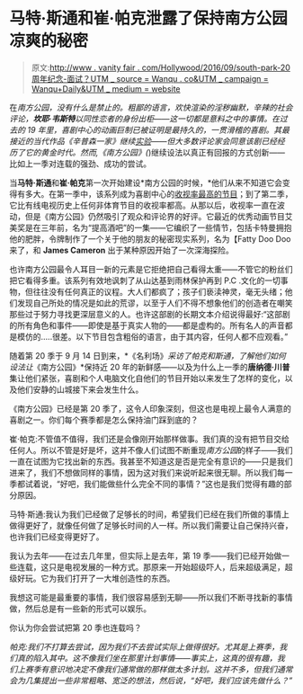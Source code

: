 # 马特·斯通和崔·帕克泄露了保持南方公园凉爽的秘密

> 原文:[http://www . vanity fair . com/Hollywood/2016/09/south-park-20 周年纪念-面试？UTM _ source = Wanqu . co&UTM _ campaign = Wanqu+Daily&UTM _ medium = website](http://www.vanityfair.com/hollywood/2016/09/south-park-20th-anniversary-interview?utm_source=wanqu.co&utm_campaign=Wanqu+Daily&utm_medium=website)

在*南方公园，*没有什么是禁止的。粗鄙的语言，欢快渲染的淫秽幽默，辛辣的社会评论，**坎耶·韦斯特**以同性恋者的身份出柜——这一切都是意料之中的事情。在过去的 19 年里，喜剧中心的动画巨制已被证明是最持久的，一贯滑稽的喜剧。其最接近的当代作品*《辛普森一家》*继续[实验](http://www.vanityfair.com/hollywood/2016/05/heres-how-this-weeks-live-simpsons-episode-will-go-down)——但大多数评论家会同意该剧已经经历了它的黄金时代。然而,*《南方公园》(*)继续设法以真正有回报的方式创新——比如上一季对连载的强劲、成功的尝试。

当**马特·斯通**和**崔·帕克**第一次开始建设*南方公园的时候，*他们从来不知道它会变得有多大。在第一季中，该系列成为喜剧中心的[收视率最高的节目](http://www.nytimes.com/1997/11/10/business/media-broadcasting-comedy-central-makes-most-irreverent-profitable-new-cartoon.html)；到了第二季，它比有线电视历史上任何非体育节目的收视率都高。从那以后，收视率一直在波动，但是《南方公园》仍然吸引了观众和评论界的好评。它最近的优秀动画节目艾美奖是在三年前，名为“提高酒吧”的一集——它编织了一些情节，包括卡特曼拥抱他的肥胖，令牌制作了一个关于他的朋友的秘密现实系列，名为【Fatty Doo Doo 来了，和 **James Cameron** 出于某种原因开始了一次深海探险。

也许南方公园最令人耳目一新的元素是它拒绝把自己看得太重——不管它的粉丝们把它看得多重。该系列有效地讽刺了从山达基到雨林保护再到 P.C .文化的一切事物，但往往没有任何真正的议程。大人们都疯了；孩子们亵渎神灵，毫无头绪；他们发现自己所处的情况是如此的荒谬，以至于人们不得不想象他们的创造者在嘲笑那些过于努力寻找更深层意义的人。也许这部剧的长期文本介绍说得最好:“这部剧的所有角色和事件——即使是基于真实人物的——都是虚构的。所有名人的声音都是模仿的.....很差。以下节目包含粗俗的语言，由于其内容，任何人都不应观看。”

随着第 20 季于 9 月 14 日到来，*《名利场》*采访了帕克和斯通，了解他们如何设法让*《南方公园》*保持近 20 年的新鲜感——以及为什么上一季的**唐纳德·川普**集让他们紧张，喜剧和个人电脑文化自他们的节目开始以来发生了怎样的变化，以及他们安静的山城接下来会发生什么。

《南方公园》已经是第 20 季了，这令人印象深刻，但这也是电视上最令人满意的喜剧之一。你们每个赛季都是怎么保持油门踩到底的？

崔·帕克:不管值不值得，我们还是会像刚开始那样做事。我们真的没有把节目交给任何人。所以不管是好是坏，这并不像人们试图不断重现*南方公园*的样子——我们一直在试图为它找出新的东西。我甚至不知道这是否是完全有意识的——只是我们进来了，我们不想做同样的事情，因为这对我们来说听起来很无聊。所以我们每一季都试着说，“好吧，我们能做些什么完全不同的事情？”这也是我们觉得有趣的部分原因。

马特·斯通:我认为我们已经做了足够长的时间，希望我们已经在我们所做的事情上做得更好了，就像任何做了足够长时间的人一样。所以我们需要让自己保持兴奋，也许我们已经变得更好了。

我认为去年——在过去几年里，但实际上是去年，第 19 季——我们已经开始做一些连载，这只是电视发展的一种方式。那原来一开始超级吓人，后来超级满足，超级好玩。它为我们打开了一大堆创造性的东西。

我想这可能是最重要的事情，我们很容易感到无聊——所以我们不断寻找新的事情做，然后总是有一些新的形式可以娱乐。

你认为你会尝试把第 20 季也连载吗？

*帕克:*我们不打算*去尝试，*因为我们不去尝试实际上做得很好。尤其是上赛季，我们真的陷入其中。这不像我们坐在那里计划事情——事实上，这真的很有趣，我们上赛季有意识地决定*不像我们通常做的那样做太多计划。这并不多，但我们通常会为几集提出一些非常粗略、宽泛的想法，然后说，“好吧，我们应该先做什么？”*